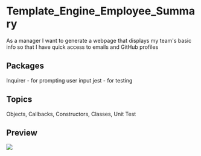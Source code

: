 # Template_Engine_Employee_Summary

As a manager
I want to generate a webpage that displays my team's basic info
so that I have quick access to emails and GitHub profiles

## Packages
Inquirer - for prompting user input 
jest - for testing

## Topics
Objects,
Callbacks,
Constructors,
Classes,
Unit Test

## Preview

![](/application.gif) 


